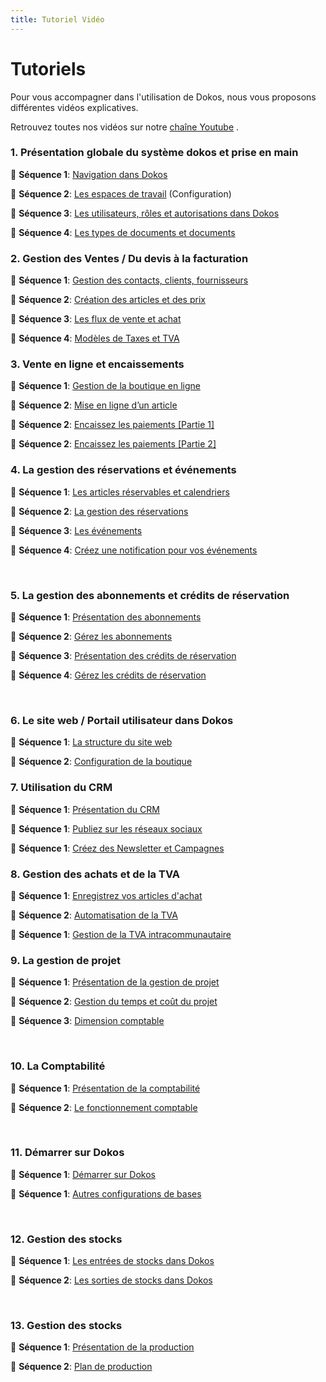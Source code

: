 ```yaml
---
title: Tutoriel Vidéo
---
```


# Tutoriels

Pour vous accompagner dans l'utilisation de Dokos, nous vous proposons différentes vidéos explicatives. 

Retrouvez toutes nos vidéos sur notre  <a href="https://www.youtube.com/channel/UC2f3m8QANAVfKi2Pzw2fBlw
" target="_blank">chaîne Youtube</a> .

### 1. Présentation globale du système dokos et prise en main

:movie_camera: **Séquence 1**: <a href="https://www.youtube.com/watch?v=UaP3I7d7I9g&list=PLy7MEftWBZm1XCc0OPSAa7U4mAV6G-RVl&index=1
" target="_blank">Navigation dans Dokos</a>

:movie_camera: **Séquence 2**: <a href="https://www.youtube.com/watch?v=akJU0NpAwqE&list=PLy7MEftWBZm1XCc0OPSAa7U4mAV6G-RVl&index=2
" target="_blank">Les espaces de travail</a>  (Configuration)

:movie_camera: **Séquence 3**: <a href="https://www.youtube.com/watch?v=umxDQV17vW4&list=PLy7MEftWBZm1XCc0OPSAa7U4mAV6G-RVl&index=3
" target="_blank">Les utilisateurs, rôles et autorisations dans Dokos</a>

:movie_camera: **Séquence 4**: <a href="https://www.youtube.com/watch?v=Ih-nnYoyXOk&list=PLy7MEftWBZm1XCc0OPSAa7U4mAV6G-RVl&index=4
" target="_blank">Les types de documents et documents</a>
<br>

### 2. Gestion des Ventes / Du devis à la facturation

:movie_camera: **Séquence 1**: <a href="https://www.youtube.com/watch?v=t61pcz9MvVo&list=PLy7MEftWBZm1rUb0WfbM3Y_LKsfU4-R-c&index=1
" target="_blank">Gestion des contacts, clients, fournisseurs</a>

:movie_camera: **Séquence 2**: <a href="https://www.youtube.com/watch?v=kGrQPa6gXN8&list=PLy7MEftWBZm1rUb0WfbM3Y_LKsfU4-R-c&index=2
" target="_blank">Création des articles et des prix</a>

:movie_camera: **Séquence 3**: <a href="https://www.youtube.com/watch?v=Hi9pKGpQ6pI&list=PLy7MEftWBZm1rUb0WfbM3Y_LKsfU4-R-c&index=3
" target="_blank">Les flux de vente et achat</a>

:movie_camera: **Séquence 4**: <a href="https://www.youtube.com/watch?v=XKM-xUMD1KM&list=PLy7MEftWBZm1rUb0WfbM3Y_LKsfU4-R-c&index=4
" target="_blank">Modèles de Taxes et TVA</a>
<br>

### 3. Vente en ligne et encaissements

:movie_camera: **Séquence 1**: <a href="https://www.youtube.com/watch?v=TPbNswrFiPo&list=PLy7MEftWBZm0ZeCYRKc9YnIxztZVidKWI&index=1
" target="_blank">Gestion de la boutique en ligne</a>

:movie_camera: **Séquence 2**: <a href="https://www.youtube.com/watch?v=54_pBTWhTQo&list=PLy7MEftWBZm0ZeCYRKc9YnIxztZVidKWI&index=2
" target="_blank">Mise en ligne d’un article</a>

:movie_camera: **Séquence 2**: <a href="https://www.youtube.com/watch?v=yWnc7xh0s6E&list=PLy7MEftWBZm0ZeCYRKc9YnIxztZVidKWI&index=3
" target="_blank">Encaissez les paiements [Partie 1]</a>

:movie_camera: **Séquence 2**: <a href="https://www.youtube.com/watch?v=x0z2nhHCEAM&list=PLy7MEftWBZm0ZeCYRKc9YnIxztZVidKWI&index=4
" target="_blank">Encaissez les paiements [Partie 2]</a>
<br>

### 4. La gestion des réservations et événements

:movie_camera: **Séquence 1**: <a href="https://www.youtube.com/watch?v=AkAaewKFzRk&list=PLy7MEftWBZm38vKpUqTLePuj7-b5UI2pR&index=1
" target="_blank">Les articles réservables et calendriers</a>

:movie_camera: **Séquence 2**: <a href="https://www.youtube.com/watch?v=LBQjltFGKu8&list=PLy7MEftWBZm38vKpUqTLePuj7-b5UI2pR&index=2
" target="_blank">La gestion des réservations</a>

:movie_camera: **Séquence 3**: <a href="https://www.youtube.com/watch?v=Lu3g_gdmahM&list=PLy7MEftWBZm38vKpUqTLePuj7-b5UI2pR&index=3
" target="_blank">Les événements</a>

:movie_camera: **Séquence 4**: <a href="https://www.youtube.com/watch?v=6Uo24FELf60&list=PLy7MEftWBZm38vKpUqTLePuj7-b5UI2pR&index=4
" target="_blank">Créez une notification pour vos événements</a>

<br>

### 5. La gestion des abonnements et crédits de réservation

:movie_camera: **Séquence 1**: <a href="https://www.youtube.com/watch?v=mFjKIV2yLtQ&list=PLy7MEftWBZm1MprqZHjl6Ky0PjVxkfVTj&index=1
" target="_blank">Présentation des abonnements</a>

:movie_camera: **Séquence 2**: <a href="https://www.youtube.com/watch?v=rvZLyABAihg&list=PLy7MEftWBZm1MprqZHjl6Ky0PjVxkfVTj&index=2
" target="_blank">Gérez les abonnements</a>

:movie_camera: **Séquence 3**: <a href="https://www.youtube.com/watch?v=Q7ir_xLqTQo&list=PLy7MEftWBZm1MprqZHjl6Ky0PjVxkfVTj&index=2
" target="_blank">Présentation des crédits de réservation</a>

:movie_camera: **Séquence 4**: <a href="https://www.youtube.com/watch?v=aYV2TWRNFzY&list=PLy7MEftWBZm1MprqZHjl6Ky0PjVxkfVTj&index=4
" target="_blank">Gérez les crédits de réservation</a>

<br>

### 6. Le site web / Portail utilisateur dans Dokos

:movie_camera: **Séquence 1**: <a href="https://www.youtube.com/watch?v=4ZxypJwtsU8&list=PLy7MEftWBZm3DkrBBKSIT5-7cYVvJ-A3o&index=1
" target="_blank">La structure du site web</a>

:movie_camera: **Séquence 2**: <a href="https://www.youtube.com/watch?v=eL_K9Urv3g0&list=PLy7MEftWBZm3DkrBBKSIT5-7cYVvJ-A3o&index=2
" target="_blank">Configuration de la boutique</a>
<br>

### 7. Utilisation du CRM

:movie_camera: **Séquence 1**: <a href="https://www.youtube.com/watch?v=7OdZ39OfwfM&list=PLy7MEftWBZm3q0FiRPXWN5IgIMvaJg2zG&index=1
" target="_blank">Présentation du CRM</a>

:movie_camera: **Séquence 1**: <a href="https://www.youtube.com/watch?v=hogyWi9YGsQ&list=PLy7MEftWBZm3q0FiRPXWN5IgIMvaJg2zG&index=2
" target="_blank">Publiez sur les réseaux sociaux</a>

:movie_camera: **Séquence 1**: <a href="https://www.youtube.com/watch?v=cxHuxwSDZp0&list=PLy7MEftWBZm3q0FiRPXWN5IgIMvaJg2zG&index=3
" target="_blank">Créez des Newsletter et Campagnes</a>
<br>

### 8. Gestion des achats et de la TVA

:movie_camera: **Séquence 1**: <a href="https://www.youtube.com/watch?v=v5RnyKg6ggM&list=PLy7MEftWBZm2qwe80e36CslH4kYCATxVc&index=1
" target="_blank">Enregistrez vos articles d'achat</a>

:movie_camera: **Séquence 2**: <a href="https://www.youtube.com/watch?v=cipKAPCtWwY&list=PLy7MEftWBZm2qwe80e36CslH4kYCATxVc&index=2
" target="_blank">Automatisation de la TVA</a>

:movie_camera: **Séquence 1**: <a href="https://www.youtube.com/watch?v=5P6vq989nBc&list=PLy7MEftWBZm2qwe80e36CslH4kYCATxVc&index=3
" target="_blank">Gestion de la TVA intracommunautaire</a>
<br>

### 9. La gestion de projet

:movie_camera: **Séquence 1**: <a href="https://www.youtube.com/watch?v=j4dZV5OSKfI&list=PLy7MEftWBZm2kPJXm7CEaxQgNnzwtVxcy&index=1
" target="_blank">Présentation de la gestion de projet</a>

:movie_camera: **Séquence 2**: <a href="https://www.youtube.com/watch?v=3LRwxD0hh4A&list=PLy7MEftWBZm2kPJXm7CEaxQgNnzwtVxcy&index=2
" target="_blank">Gestion du temps et coût du projet</a>

:movie_camera: **Séquence 3**: <a href="https://www.youtube.com/watch?v=jhhLuwWXAFI&list=PLy7MEftWBZm2kPJXm7CEaxQgNnzwtVxcy&index=3
" target="_blank">Dimension comptable</a>

<br>

### 10. La Comptabilité

:movie_camera: **Séquence 1**: <a href="https://www.youtube.com/watch?v=YAHqMosWUiU&list=PLy7MEftWBZm1BktK55wkTJJ6XYGpChORB&index=1
" target="_blank">Présentation de la comptabilité</a>

:movie_camera: **Séquence 2**: <a href="https://www.youtube.com/watch?v=fZu6L67LewY&list=PLy7MEftWBZm1BktK55wkTJJ6XYGpChORB&index=2
" target="_blank">Le fonctionnement comptable</a>

<br>


### 11. Démarrer sur Dokos

:movie_camera: **Séquence 1**: <a href="https://www.youtube.com/watch?v=3FjDAdgiJOU&list=PLy7MEftWBZm3VgU6F2TmTxf2elacNiZaJ
" target="_blank">Démarrer sur Dokos</a>

:movie_camera: **Séquence 1**: <a href="https://www.youtube.com/watch?v=9JM9Ea4T184&list=PLy7MEftWBZm3VgU6F2TmTxf2elacNiZaJ&index=2
" target="_blank">Autres configurations de bases</a>

<br>


### 12. Gestion des stocks 

:movie_camera: **Séquence 1**: <a href="https://www.youtube.com/watch?v=ZBSzfysJHJM&list=PLy7MEftWBZm3DEkIOtulrra3rOe8Z4cb-
" target="_blank">Les entrées de stocks dans Dokos</a>

:movie_camera: **Séquence 2**: <a href="https://www.youtube.com/watch?v=6Sr-PBi3W2M&list=PLy7MEftWBZm3DEkIOtulrra3rOe8Z4cb-&index=2
" target="_blank">Les sorties de stocks dans Dokos</a>

<br>


### 13. Gestion des stocks 

:movie_camera: **Séquence 1**: <a href="https://www.youtube.com/watch?v=Tp_j3uUfkMU&list=PLy7MEftWBZm2g7-fWeCdW6HRhN6CkgI1p&index=1
" target="_blank">Présentation de la production</a>

:movie_camera: **Séquence 2**: <a href="https://www.youtube.com/watch?v=KWzLYx7pS8c&list=PLy7MEftWBZm2g7-fWeCdW6HRhN6CkgI1p&index=2
" target="_blank">Plan de production</a>





